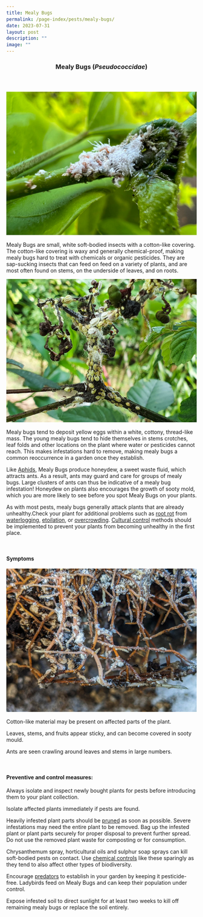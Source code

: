 ```yaml
---
title: Mealy Bugs
permalink: /page-index/pests/mealy-bugs/
date: 2023-07-31
layout: post
description: ""
image: ""
---
```

<header>
	<h3>Mealy Bugs (<em>Pseudococcidae</em>)</h3>
</header>

<section>
	<img title="Mealy Bugs clustering along a stem. Photo by Plant Science and Health, NParks." src="/images/Biodiversity/mealybug%20(3)_plantscienceandhealth_nparks.jpg">
	<p>Mealy Bugs are small, white soft-bodied insects with a cotton-like covering. The cotton-like covering is waxy and generally chemical-proof, making mealy bugs hard to treat with chemicals or organic pesticides. They are sap-sucking insects that can feed on feed on a variety of plants, and are most often found on stems, on the underside of leaves, and on roots.</p> 
	<img title="Mealy bugs clustered on a severely affected stem. Photo by Jacqueline Chua." src="/images/Biodiversity/Mealybug_JacChua.jpg">
	<p>Mealy bugs tend to deposit yellow eggs within a white, cottony, thread-like mass. The young mealy bugs tend to hide themselves in stems crotches, leaf folds and other locations on the plant where water or pesticides cannot reach. This makes infestations hard to remove, making mealy bugs a common reoccurrence in a garden once they establish.</p>
	<p>Like <a href="/page-index/pests/aphids/">Aphids</a>, Mealy Bugs produce honeydew, a sweet waste fluid, which attracts ants. As a result, ants may guard and care for groups of mealy bugs. Large clusters of ants can thus be indicative of a mealy bug infestation! Honeydew on plants also encourages the growth of sooty mold, which you are more likely to see before you spot Mealy Bugs on your plants.</p>
		<p> As with most pests, mealy bugs generally attack plants that are already unhealthy.Check your plant for additional problems such as <a href="/page-index/plant-problems/root-rot/">root rot</a> from <a href="/page-index/plant-problems/waterlogging/">waterlogging</a>, <a href="/page-index/plant-problems/etiolation/">etoilation</a>, or <a href="/page-index/horticulture-techniques/plant-spacing/">overcrowding</a>.  <a href="/page-index/horticulture-techniques/pest-control/#cultural_control"> Cultural control</a> methods should be implemented to prevent your plants from becoming unhealthy in the first place. </p>
	<br>
</section>

<section>
	<h4>Symptoms</h4>
	<img title="Roots covered with cottony material from root mealy bugs. Photo by Jacqueline Chua." src="/images/Biodiversity/rootmealybugs%20(2)_jacquelinechua.jpg">
		<p>Cotton-like material may be present on affected parts of the plant.</p>
		<p>Leaves, stems, and fruits appear sticky, and can become covered in sooty mould.</p>
		<p>Ants are seen crawling around leaves and stems in large numbers.</p>
	<br>
</section>

<section>
	<h4>Preventive and control measures:</h4>
			<p>Always isolate and inspect newly bought plants for pests before introducing them to your plant collection.</p>
	<p>Isolate affected plants immediately if pests are found.</p>
<p>Heavily infested plant parts should be <a href="/page-index/horticulture-techniques/pruning/">pruned</a> as soon as possible. Severe infestations may need the entire plant to be removed. Bag up the infested plant or plant parts securely for proper disposal to prevent further spread. Do not use the removed plant waste for composting or for consumption.</p>
<p>Chrysanthemum spray, horticultural oils and sulphur soap sprays can kill soft-bodied pests on contact. Use <a href="/page-index/horticulture-techniques/pest-control/#chemical_control">chemical controls</a> like these sparingly as they tend to also affect other types of biodiversity.</p>
	<p>Encourage <a href="/page-index/biodiversity/predators/">predators</a> to establish in your garden by keeping it pesticide-free. Ladybirds feed on Mealy Bugs and can keep their population under control.</p>  
		<p>Expose infested soil to direct sunlight for at least two weeks to kill off remaining mealy bugs or replace the soil entirely.</p>
	<br>
</section>